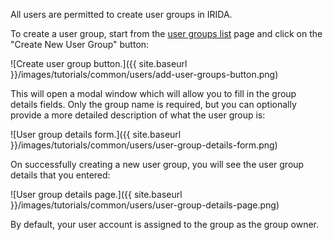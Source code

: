 All users are permitted to create user groups in IRIDA.

To create a user group, start from the [user groups list](#viewing-existing-user-groups) page and click on the "Create New User Group" button:

![Create user group button.]({{ site.baseurl }}/images/tutorials/common/users/add-user-groups-button.png)

This will open a modal window which will allow you to fill in the group details fields. Only the group name is required, but you can optionally provide a more detailed description of what the user group is:

![User group details form.]({{ site.baseurl }}/images/tutorials/common/users/user-group-details-form.png)

On successfully creating a new user group, you will see the user group details that you entered:

![User group details page.]({{ site.baseurl }}/images/tutorials/common/users/user-group-details-page.png)

By default, your user account is assigned to the group as the group owner.
